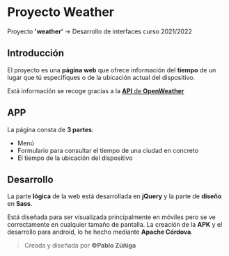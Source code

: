 # Proyecto Weather

Proyecto **'weather'** -> Desarrollo de interfaces curso 2021/2022

## Introducción

El proyecto es una **página web** que ofrece información del **tiempo** de un lugar que tú especifiques o de la ubicación actual del dispositivo.

Está información se recoge gracias a la [**API** de **OpenWeather**](https://openweathermap.org/api)

## APP

La página consta de **3 partes**:

- Menú
- Formulario para consultar el tiempo de una ciudad en concreto
- El tiempo de la ubicación del dispositivo

## Desarrollo

La parte **lógica** de la web está desarrollada en **jQuery** y la parte de **diseño** en **Sass**.

Está diseñada para ser visualizada principalmente en móviles pero se ve correctamente en cualquier tamaño de pantalla.
La creación de la **APK** y el desarrollo para android, lo he hecho mediante **Apache Córdova**.

> Creada y diseñada por **©Pablo Zúñiga**
